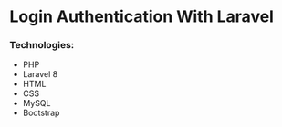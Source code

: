 # Login Authentication With Laravel

### Technologies:
- PHP
- Laravel 8
- HTML
- CSS
- MySQL
- Bootstrap
